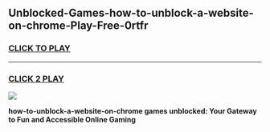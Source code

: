 
## Unblocked-Games-how-to-unblock-a-website-on-chrome-Play-Free-0rtfr
<h3>
<a href="https://premium76.site?title=how-to-unblock-a-website-on-chrome&ref=20M">CLICK TO PLAY</a></h3>
<hr>

<h3>
<a href="https://premium76.site?title=how-to-unblock-a-website-on-chrome&ref=20M">CLICK 2 PLAY</a>
  
</h3>

<a href="https://premium76.site?title=how-to-unblock-a-website-on-chrome&ref=19M"><img src="https://clearcache.store/games.png"></a>


**how-to-unblock-a-website-on-chrome games unblocked: Your Gateway to Fun and Accessible Online Gaming**
